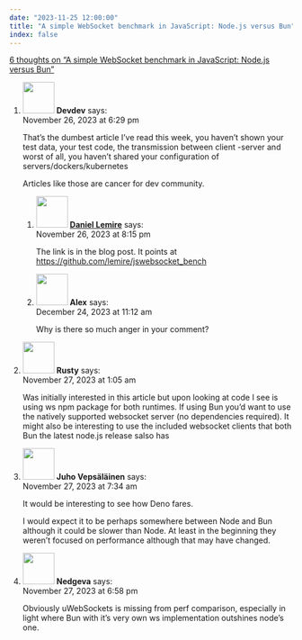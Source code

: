 ```yaml
---
date: "2023-11-25 12:00:00"
title: "A simple WebSocket benchmark in JavaScript: Node.js versus Bun"
index: false
---
```


[6 thoughts on &ldquo;A simple WebSocket benchmark in JavaScript: Node.js versus Bun&rdquo;](/lemire/blog/2023/11-25-a-simple-websocket-benchmark-in-javascript-node-js-versus-bun)

<ol class="comment-list">
<li id="comment-656371" class="comment even thread-even depth-1 parent">
<div class="comment-author vcard">
<img alt src="https://secure.gravatar.com/avatar/056e636fac4b96ae394ff707ab7bc5e5?s=56&#038;d=mm&#038;r=g" srcset="https://secure.gravatar.com/avatar/056e636fac4b96ae394ff707ab7bc5e5?s=112&#038;d=mm&#038;r=g 2x" class="avatar avatar-56 photo" height="56" width="56" decoding="async" /> <b class="fn">Devdev</b> <span class="says">says:</span> </div>
<div class="comment-metadata"><time datetime="2023-11-26T18:29:47+00:00">November 26, 2023 at 6:29 pm</time></a> </div>
<div class="comment-content">
<p>That&rsquo;s the dumbest article I&rsquo;ve read this week, you haven&rsquo;t shown your test data, your test code, the transmission between client -server and worst of all, you haven&rsquo;t shared your configuration of servers/dockers/kubernetes</p>
<p>Articles like those are cancer for dev community.</p>
</div>
<ol class="children">
<li id="comment-656374" class="comment byuser comment-author-lemire bypostauthor odd alt depth-2">
<div class="comment-author vcard">
<img alt src="https://secure.gravatar.com/avatar/2ca999bef9535950f5b84281a4dab006?s=56&#038;d=mm&#038;r=g" srcset="https://secure.gravatar.com/avatar/2ca999bef9535950f5b84281a4dab006?s=112&#038;d=mm&#038;r=g 2x" class="avatar avatar-56 photo" height="56" width="56" decoding="async" /> <b class="fn"><a href="https://lemire.me/en/" class="url" rel="ugc">Daniel Lemire</a></b> <span class="says">says:</span> </div>
<div class="comment-metadata"><time datetime="2023-11-26T20:15:46+00:00">November 26, 2023 at 8:15 pm</time></a> </div>
<div class="comment-content">
<p>The link is in the blog post. It points at <a href="https://github.com/lemire/jswebsocket_bench" rel="nofollow ugc">https://github.com/lemire/jswebsocket_bench</a></p>
</div>
</li>
<li id="comment-657293" class="comment even depth-2">
<div class="comment-author vcard">
<img alt src="https://secure.gravatar.com/avatar/aea6bf84a1c9f733fe64ebfad5aeba51?s=56&#038;d=mm&#038;r=g" srcset="https://secure.gravatar.com/avatar/aea6bf84a1c9f733fe64ebfad5aeba51?s=112&#038;d=mm&#038;r=g 2x" class="avatar avatar-56 photo" height="56" width="56" loading="lazy" decoding="async" /> <b class="fn">Alex</b> <span class="says">says:</span> </div>
<div class="comment-metadata"><time datetime="2023-12-24T11:12:53+00:00">December 24, 2023 at 11:12 am</time></a> </div>
<div class="comment-content">
<p>Why is there so much anger in your comment?</p>
</div>
</li>
</ol>
</li>
<li id="comment-656377" class="comment odd alt thread-odd thread-alt depth-1">
<div class="comment-author vcard">
<img alt src="https://secure.gravatar.com/avatar/028365cf3295dff77307a372160f048b?s=56&#038;d=mm&#038;r=g" srcset="https://secure.gravatar.com/avatar/028365cf3295dff77307a372160f048b?s=112&#038;d=mm&#038;r=g 2x" class="avatar avatar-56 photo" height="56" width="56" loading="lazy" decoding="async" /> <b class="fn">Rusty</b> <span class="says">says:</span> </div>
<div class="comment-metadata"><time datetime="2023-11-27T01:05:52+00:00">November 27, 2023 at 1:05 am</time></a> </div>
<div class="comment-content">
<p>Was initially interested in this article but upon looking at code I see is using ws npm package for both runtimes. If using Bun you&rsquo;d want to use the natively supported websocket server (no dependencies required). It might also be interesting to use the included websocket clients that both Bun the latest node.js release salso has</p>
</div>
</li>
<li id="comment-656387" class="comment even thread-even depth-1">
<div class="comment-author vcard">
<img alt src="https://secure.gravatar.com/avatar/b26ec3c2769168c2cbc64cc3df9cdd9c?s=56&#038;d=mm&#038;r=g" srcset="https://secure.gravatar.com/avatar/b26ec3c2769168c2cbc64cc3df9cdd9c?s=112&#038;d=mm&#038;r=g 2x" class="avatar avatar-56 photo" height="56" width="56" loading="lazy" decoding="async" /> <b class="fn">Juho Vepsäläinen</b> <span class="says">says:</span> </div>
<div class="comment-metadata"><time datetime="2023-11-27T07:34:03+00:00">November 27, 2023 at 7:34 am</time></a> </div>
<div class="comment-content">
<p>It would be interesting to see how Deno fares.</p>
<p>I would expect it to be perhaps somewhere between Node and Bun although it could be slower than Node. At least in the beginning they weren&rsquo;t focused on performance although that may have changed.</p>
</div>
</li>
<li id="comment-656396" class="comment odd alt thread-odd thread-alt depth-1">
<div class="comment-author vcard">
<img alt src="https://secure.gravatar.com/avatar/d9c2fc85dfb064d52a682c7db1cf95b5?s=56&#038;d=mm&#038;r=g" srcset="https://secure.gravatar.com/avatar/d9c2fc85dfb064d52a682c7db1cf95b5?s=112&#038;d=mm&#038;r=g 2x" class="avatar avatar-56 photo" height="56" width="56" loading="lazy" decoding="async" /> <b class="fn">Nedgeva</b> <span class="says">says:</span> </div>
<div class="comment-metadata"><time datetime="2023-11-27T18:58:08+00:00">November 27, 2023 at 6:58 pm</time></a> </div>
<div class="comment-content">
<p>Obviously uWebSockets is missing from perf comparison, especially in light where Bun with it&rsquo;s very own ws implementation outshines node&rsquo;s one.</p>
</div>
</li>
</ol>

